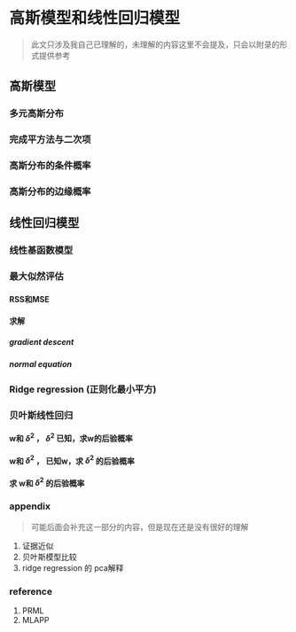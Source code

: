 # 高斯模型和线性回归模型

> 此文只涉及我自己已理解的，未理解的内容这里不会提及，只会以附录的形式提供参考
## 高斯模型

### 多元高斯分布

### 完成平方法与二次项

### 高斯分布的条件概率

### 高斯分布的边缘概率



## 线性回归模型

### 线性基函数模型


### 最大似然评估

#### RSS和MSE

#### 求解

##### gradient descent
##### normal equation

### Ridge  regression (正则化最小平方)

### 贝叶斯线性回归

#### w和 $\delta^2$ ， $\delta^2$ 已知，求w的后验概率

#### w和 $\delta^2$ ，  已知w，求 $\delta^2$ 的后验概率

#### 求  w和 $\delta^2$ 的后验概率


### appendix

> 可能后面会补充这一部分的内容，但是现在还是没有很好的理解

1. 证据近似
2. 贝叶斯模型比较
3. ridge regression 的 pca解释


### reference

1. PRML
2. MLAPP
